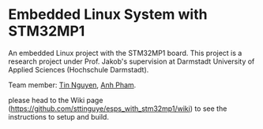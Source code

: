 # Embedded Linux System with STM32MP1

An embedded Linux project with the STM32MP1 board. This project is a research project under Prof. Jakob's supervision at Darmstadt University of Applied Sciences (Hochschule Darmstadt).

Team member: [Tin Nguyen](https://github.com/sttinguye), [Anh Pham](https://github.com/Dunganh98).

please head to the Wiki page (https://github.com/sttinguye/esps_with_stm32mp1/wiki) to see the instructions to setup and build.
